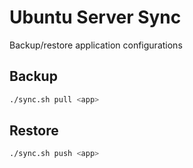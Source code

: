 # Ubuntu Server Sync

Backup/restore application configurations

## Backup

```sh
./sync.sh pull <app>
```

## Restore

```sh
./sync.sh push <app>
```

